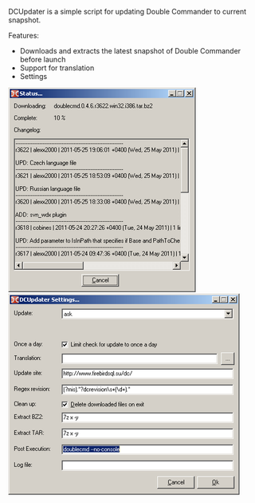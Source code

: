 DCUpdater is a simple script for updating Double Commander to current snapshot.

Features:

* Downloads and extracts the latest snapshot of Double Commander before launch
* Support for translation
* Settings

![image](./misc/screenshots/UpdateWindow.png)
![image](./misc/screenshots/SettingsWindow.png)
